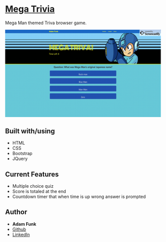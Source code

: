 # [Mega Trivia](https://funkaj.github.io/Trivia-Game/)
Mega Man themed Triva browser game. 

![mega](/assets/images/triviaGame.gif)

## Built with/using
* HTML
* CSS
* Bootstrap
* JQuery

## Current Features
* Multiple choice quiz
* Score is totaled at the end
* Countdown timer that when time is up wrong answer is prompted

## Author
* **Adam Funk** 
* [Github](https://github.com/funkaj)
* [LinkedIn](https://www.linkedin.com/feed/)
